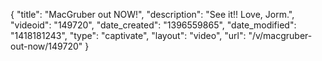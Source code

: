 {
    "title": "MacGruber out NOW!",
    "description": "See it!! Love, Jorm.",
    "videoid": "149720",
    "date_created": "1396559865",
    "date_modified": "1418181243",
    "type": "captivate",
    "layout": "video",
    "url": "\/v\/macgruber-out-now\/149720"
}